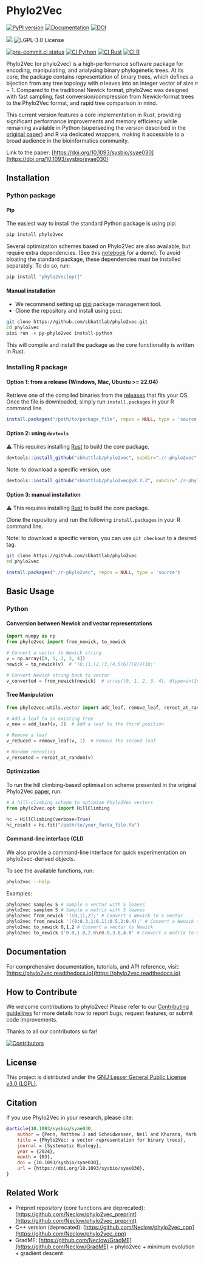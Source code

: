 # Phylo2Vec

[![PyPI version](https://badge.fury.io/py/phylo2vec.svg)](https://pypi.org/project/phylo2vec/)
[![Documentation](https://img.shields.io/badge/docs-latest-blue.svg)](https://phylo2vec.readthedocs.io)
[![DOI](https://zenodo.org/badge/710195598.svg)](https://zenodo.org/badge/latestdoi/710195598)

<span><img src="https://img.shields.io/badge/SSEC-Project-purple?logo=data:image/png;base64,iVBORw0KGgoAAAANSUhEUgAAAA0AAAAOCAQAAABedl5ZAAAACXBIWXMAAAHKAAABygHMtnUxAAAAGXRFWHRTb2Z0d2FyZQB3d3cuaW5rc2NhcGUub3Jnm+48GgAAAMNJREFUGBltwcEqwwEcAOAfc1F2sNsOTqSlNUopSv5jW1YzHHYY/6YtLa1Jy4mbl3Bz8QIeyKM4fMaUxr4vZnEpjWnmLMSYCysxTcddhF25+EvJia5hhCudULAePyRalvUteXIfBgYxJufRuaKuprKsbDjVUrUj40FNQ11PTzEmrCmrevPhRcVQai8m1PRVvOPZgX2JttWYsGhD3atbHWcyUqX4oqDtJkJiJHUYv+R1JbaNHJmP/+Q1HLu2GbNoSm3Ft0+Y1YMdPSTSwQAAAABJRU5ErkJggg==&style=plastic" /><span>
![LGPL-3.0 License](https://badgen.net/badge/license/LGPL-3.0)

<!-- [![Documentation Status](https://readthedocs.org/projects/phylo2vec/badge/?version=latest)](https://phylo2vec.readthedocs.io/en/latest/?badge=latest) -->

[![pre-commit.ci status](https://results.pre-commit.ci/badge/github/sbhattlab/phylo2vec/main.svg)](https://results.pre-commit.ci/latest/github/sbhattlab/phylo2vec/main)
[![CI Python](https://github.com/sbhattlab/phylo2vec/actions/workflows/ci-python.yml/badge.svg)](https://github.com/sbhattlab/phylo2vec/actions/workflows/ci-python.yml)
[![CI Rust](https://github.com/sbhattlab/phylo2vec/actions/workflows/ci-rust.yaml/badge.svg)](https://github.com/sbhattlab/phylo2vec/actions/workflows/ci-rust.yaml)
[![CI R](https://github.com/sbhattlab/phylo2vec/actions/workflows/ci-R.yml/badge.svg)](https://github.com/sbhattlab/phylo2vec/actions/workflows/ci-R.yml)

Phylo2Vec (or phylo2vec) is a high-performance software package for encoding,
manipulating, and analysing binary phylogenetic trees. At its core, the package
contains representation of binary trees, which defines a bijection from any tree
topology with 𝑛 leaves into an integer vector of size 𝑛 − 1. Compared to the
traditional Newick format, phylo2vec was designed with fast sampling, fast
conversion/compression from Newick-format trees to the Phylo2Vec format, and
rapid tree comparison in mind.

This current version features a core implementation in Rust, providing
significant performance improvements and memory efficiency while remaining
available in Python (superseding the version described in the
[original paper](https://doi.org/10.1093/sysbio/syae030)) and R via dedicated
wrappers, making it accessible to a broad audience in the bioinformatics
community.

Link to the paper:
[https://doi.org/10.1093/sysbio/syae030](https://doi.org/10.1093/sysbio/syae030)

## Installation

### Python package

#### Pip

The easiest way to install the standard Python package is using pip:

```bash
pip install phylo2vec
```

Several optimization schemes based on Phylo2Vec are also available, but require
extra dependencies. (See this
[notebook](https://phylo2vec.readthedocs.io/en/latest/demo_opt.html) for a
demo). To avoid bloating the standard package, these dependencies must be
installed separately. To do so, run:

```bash
pip install "phylo2vec[opt]"
```

#### Manual installation

- We recommend setting up [pixi](https://pixi.sh/dev/) package management tool.
- Clone the repository and install using `pixi`:

```bash
git clone https://github.com/sbhattlab/phylo2vec.git
cd phylo2vec
pixi run -e py-phylo2vec install-python
```

This will compile and install the package as the core functionality is written
in Rust.

### Installing R package

#### Option 1: from a release (Windows, Mac, Ubuntu >= 22.04)

Retrieve one of the compiled binaries from the
[releases](https://github.com/sbhattlab/phylo2vec/releases) that fits your OS.
Once the file is downloaded, simply run `install.packages` in your R command
line.

```R
install.packages("/path/to/package_file", repos = NULL, type = 'source')
```

#### Option 2: using `devtools`

⚠️ This requires installing [Rust](https://www.rust-lang.org/tools/install) to
build the core package.

```R
devtools::install_github("sbhattlab/phylo2vec", subdir="./r-phylo2vec", build = FALSE)
```

Note: to download a specific version, use:

```R
devtools::install_github("sbhattlab/phylo2vec@vX.Y.Z", subdir="./r-phylo2vec", build = FALSE)
```

#### Option 3: manual installation

⚠️ This requires installing [Rust](https://www.rust-lang.org/tools/install) to
build the core package.

Clone the repository and run the following `install.packages` in your R command
line.

Note: to download a specific version, you can use `git checkout` to a desired
tag.

```bash
git clone https://github.com/sbhattlab/phylo2vec
cd phylo2vec
```

```R
install.packages("./r-phylo2vec", repos = NULL, type = 'source')
```

## Basic Usage

### Python

#### Conversion between Newick and vector representations

```python
import numpy as np
from phylo2vec import from_newick, to_newick

# Convert a vector to Newick string
v = np.array([0, 1, 2, 3, 4])
newick = to_newick(v)  # '(0,(1,(2,(3,(4,5)6)7)8)9)10;'

# Convert Newick string back to vector
v_converted = from_newick(newick)  # array([0, 1, 2, 3, 4], dtype=int16)
```

#### Tree Manipulation

```python
from phylo2vec.utils.vector import add_leaf, remove_leaf, reroot_at_random

# Add a leaf to an existing tree
v_new = add_leaf(v, 2)  # Add a leaf to the third position

# Remove a leaf
v_reduced = remove_leaf(v, 1)  # Remove the second leaf

# Random rerooting
v_rerooted = reroot_at_random(v)
```

#### Optimization

To run the hill climbing-based optimisation scheme presented in the original
Phylo2Vec [paper](https://doi.org/10.1093/sysbio/syae030), run:

```python
# A hill-climbing scheme to optimize Phylo2Vec vectors
from phylo2vec.opt import HillClimbing

hc = HillClimbing(verbose=True)
hc_result = hc.fit("/path/to/your_fasta_file.fa")
```

#### Command-line interface (CLI)

We also provide a command-line interface for quick experimentation on
phylo2vec-derived objects.

To see the available functions, run:

```bash
phylo2vec --help
```

Examples:

```bash
phylo2vec samplev 5 # Sample a vector with 5 leaves
phylo2vec samplem 5 # Sample a matrix with 5 leaves
phylo2vec from_newick '((0,1),2);' # Convert a Newick to a vector
phylo2vec from_newick '((0:0.3,1:0.1):0.5,2:0.4);' # Convert a Newick to a matrix
phylo2vec to_newick 0,1,2 # Convert a vector to Newick
phylo2vec to_newick $'0.0,1.0,2.0\n0.0,3.0,4.0' # Convert a matrix to Newick
```

## Documentation

For comprehensive documentation, tutorials, and API reference, visit:
[https://phylo2vec.readthedocs.io](https://phylo2vec.readthedocs.io)

## How to Contribute

We welcome contributions to phylo2vec! Please refer to our
[Contributing guidelines](https://github.com/sbhattlab/phylo2vec/blob/main/CONTRIBUTING.md)
for more details how to report bugs, request features, or submit code
improvements.

Thanks to all our contributors so far!

[![Contributors](https://contrib.rocks/image?repo=sbhattlab/phylo2vec)](https://github.com/sbhattlab/phylo2vec/graphs/contributors)

## License

This project is distributed under the
[GNU Lesser General Public License v3.0 (LGPL)](./LICENSE).

## Citation

If you use Phylo2Vec in your research, please cite:

```bibtex
@article{10.1093/sysbio/syae030,
    author = {Penn, Matthew J and Scheidwasser, Neil and Khurana, Mark P and Duchêne, David A and Donnelly, Christl A and Bhatt, Samir},
    title = {Phylo2Vec: a vector representation for binary trees},
    journal = {Systematic Biology},
    year = {2024},
    month = {03},
    doi = {10.1093/sysbio/syae030},
    url = {https://doi.org/10.1093/sysbio/syae030},
}
```

## Related Work

- Preprint repository (core functions are deprecated):
  [https://github.com/Neclow/phylo2vec_preprint](https://github.com/Neclow/phylo2vec_preprint)
- C++ version (deprecated):
  [https://github.com/Neclow/phylo2vec_cpp](https://github.com/Neclow/phylo2vec_cpp)
- GradME: [https://github.com/Neclow/GradME](https://github.com/Neclow/GradME) =
  phylo2vec + minimum evolution + gradient descent
